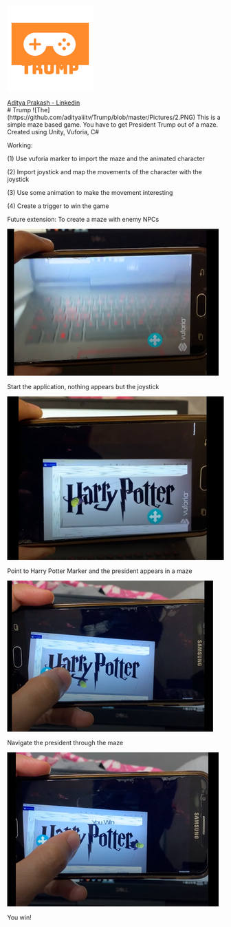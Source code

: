 ![](https://github.com/adityaiiitv/Trump/blob/master/Pictures/b28ce487-4617-4343-9b1c-bdb2cb5b8123.png)
<div class="LI-profile-badge"  data-version="v1" data-size="medium" data-locale="en_US" data-type="vertical" data-theme="light" data-vanity="aditya-prakash-74039b14b"><a class="LI-simple-link" href='https://www.linkedin.com/in/aditya-prakash-74039b14b?trk=profile-badge'>Aditya Prakash - Linkedin</a></div>
# Trump
![The](https://github.com/adityaiiitv/Trump/blob/master/Pictures/2.PNG)
This is a simple maze based game. You have to get President Trump out of a maze. Created using Unity, Vuforia, C#

Working:

(1) Use vuforia marker to import the maze and the animated character

(2) Import joystick and map the movements of the character with the joystick

(3) Use some animation to make the movement interesting

(4) Create a trigger to win the game


Future extension: To create a maze with enemy NPCs

![](https://github.com/adityaiiitv/Trump/blob/master/Pictures/1.PNG)

Start the application, nothing appears but the joystick



![The President is here](https://github.com/adityaiiitv/Trump/blob/master/Pictures/2.PNG)

Point to Harry Potter Marker and the president appears in a maze



![](https://github.com/adityaiiitv/Trump/blob/master/Pictures/3.PNG)

Navigate the president through the maze



![](https://github.com/adityaiiitv/Trump/blob/master/Pictures/4.PNG)

You win!


